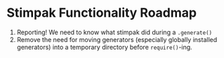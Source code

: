 # Stimpak Functionality Roadmap

1. Reporting! We need to know what stimpak did during a `.generate()`
2. Remove the need for moving generators (especially globally installed generators) into a temporary directory before `require()`-ing.
